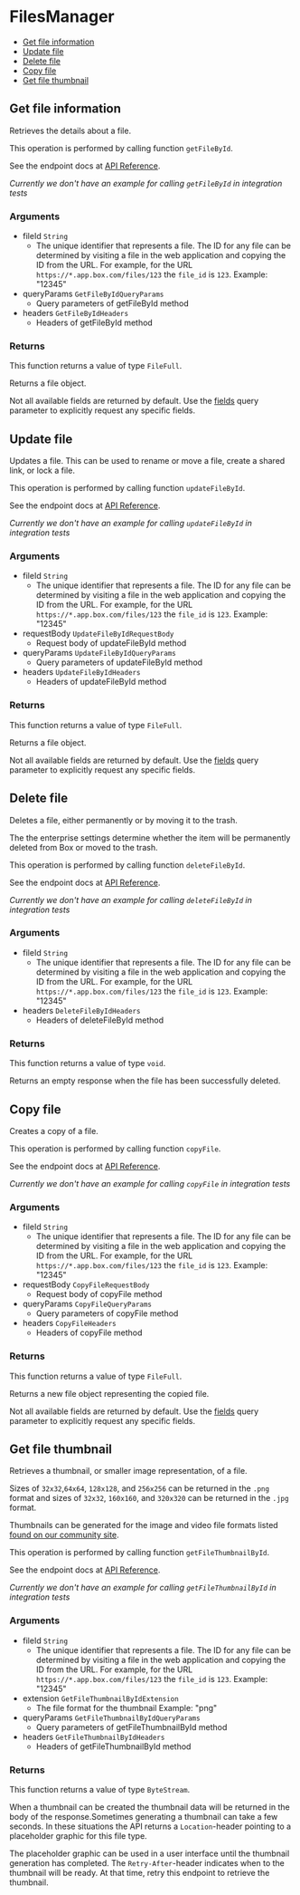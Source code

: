 # FilesManager


- [Get file information](#get-file-information)
- [Update file](#update-file)
- [Delete file](#delete-file)
- [Copy file](#copy-file)
- [Get file thumbnail](#get-file-thumbnail)

## Get file information

Retrieves the details about a file.

This operation is performed by calling function `getFileById`.

See the endpoint docs at
[API Reference](https://developer.box.com/reference/get-files-id/).

*Currently we don't have an example for calling `getFileById` in integration tests*

### Arguments

- fileId `String`
  - The unique identifier that represents a file.  The ID for any file can be determined by visiting a file in the web application and copying the ID from the URL. For example, for the URL `https://*.app.box.com/files/123` the `file_id` is `123`. Example: "12345"
- queryParams `GetFileByIdQueryParams`
  - Query parameters of getFileById method
- headers `GetFileByIdHeaders`
  - Headers of getFileById method


### Returns

This function returns a value of type `FileFull`.

Returns a file object.

Not all available fields are returned by default. Use the
[fields](#param-fields) query parameter to explicitly request
any specific fields.


## Update file

Updates a file. This can be used to rename or move a file,
create a shared link, or lock a file.

This operation is performed by calling function `updateFileById`.

See the endpoint docs at
[API Reference](https://developer.box.com/reference/put-files-id/).

*Currently we don't have an example for calling `updateFileById` in integration tests*

### Arguments

- fileId `String`
  - The unique identifier that represents a file.  The ID for any file can be determined by visiting a file in the web application and copying the ID from the URL. For example, for the URL `https://*.app.box.com/files/123` the `file_id` is `123`. Example: "12345"
- requestBody `UpdateFileByIdRequestBody`
  - Request body of updateFileById method
- queryParams `UpdateFileByIdQueryParams`
  - Query parameters of updateFileById method
- headers `UpdateFileByIdHeaders`
  - Headers of updateFileById method


### Returns

This function returns a value of type `FileFull`.

Returns a file object.

Not all available fields are returned by default. Use the
[fields](#param-fields) query parameter to explicitly request
any specific fields.


## Delete file

Deletes a file, either permanently or by moving it to
the trash.

The the enterprise settings determine whether the item will
be permanently deleted from Box or moved to the trash.

This operation is performed by calling function `deleteFileById`.

See the endpoint docs at
[API Reference](https://developer.box.com/reference/delete-files-id/).

*Currently we don't have an example for calling `deleteFileById` in integration tests*

### Arguments

- fileId `String`
  - The unique identifier that represents a file.  The ID for any file can be determined by visiting a file in the web application and copying the ID from the URL. For example, for the URL `https://*.app.box.com/files/123` the `file_id` is `123`. Example: "12345"
- headers `DeleteFileByIdHeaders`
  - Headers of deleteFileById method


### Returns

This function returns a value of type `void`.

Returns an empty response when the file has been successfully
deleted.


## Copy file

Creates a copy of a file.

This operation is performed by calling function `copyFile`.

See the endpoint docs at
[API Reference](https://developer.box.com/reference/post-files-id-copy/).

*Currently we don't have an example for calling `copyFile` in integration tests*

### Arguments

- fileId `String`
  - The unique identifier that represents a file.  The ID for any file can be determined by visiting a file in the web application and copying the ID from the URL. For example, for the URL `https://*.app.box.com/files/123` the `file_id` is `123`. Example: "12345"
- requestBody `CopyFileRequestBody`
  - Request body of copyFile method
- queryParams `CopyFileQueryParams`
  - Query parameters of copyFile method
- headers `CopyFileHeaders`
  - Headers of copyFile method


### Returns

This function returns a value of type `FileFull`.

Returns a new file object representing the copied file.

Not all available fields are returned by default. Use the
[fields](#param-fields) query parameter to explicitly request
any specific fields.


## Get file thumbnail

Retrieves a thumbnail, or smaller image representation, of a file.

Sizes of `32x32`,`64x64`, `128x128`, and `256x256` can be returned in
the `.png` format and sizes of `32x32`, `160x160`, and `320x320`
can be returned in the `.jpg` format.

Thumbnails can be generated for the image and video file formats listed
[found on our community site][1].

[1]: https://community.box.com/t5/Migrating-and-Previewing-Content/File-Types-and-Fonts-Supported-in-Box-Content-Preview/ta-p/327

This operation is performed by calling function `getFileThumbnailById`.

See the endpoint docs at
[API Reference](https://developer.box.com/reference/get-files-id-thumbnail-id/).

*Currently we don't have an example for calling `getFileThumbnailById` in integration tests*

### Arguments

- fileId `String`
  - The unique identifier that represents a file.  The ID for any file can be determined by visiting a file in the web application and copying the ID from the URL. For example, for the URL `https://*.app.box.com/files/123` the `file_id` is `123`. Example: "12345"
- extension `GetFileThumbnailByIdExtension`
  - The file format for the thumbnail Example: "png"
- queryParams `GetFileThumbnailByIdQueryParams`
  - Query parameters of getFileThumbnailById method
- headers `GetFileThumbnailByIdHeaders`
  - Headers of getFileThumbnailById method


### Returns

This function returns a value of type `ByteStream`.

When a thumbnail can be created the thumbnail data will be
returned in the body of the response.Sometimes generating a thumbnail can take a few seconds. In these
situations the API returns a `Location`-header pointing to a
placeholder graphic for this file type.

The placeholder graphic can be used in a user interface until the
thumbnail generation has completed. The `Retry-After`-header indicates
when to the thumbnail will be ready. At that time, retry this endpoint
to retrieve the thumbnail.


